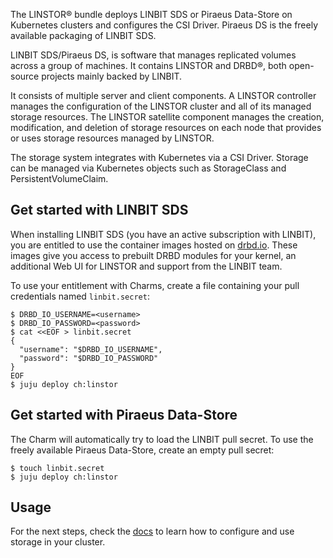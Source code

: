 The LINSTOR® bundle deploys LINBIT SDS or Piraeus Data-Store on Kubernetes clusters and configures the CSI Driver.
Piraeus DS is the freely available packaging of LINBIT SDS.

LINBIT SDS/Piraeus DS, is software that manages replicated volumes across a group of machines. It contains LINSTOR and
DRBD®, both open-source projects mainly backed by LINBIT.

It consists of multiple server and client components. A LINSTOR controller manages the configuration of the LINSTOR
cluster and all of its managed storage resources. The LINSTOR satellite component manages the creation, modification,
and deletion of storage resources on each node that provides or uses storage resources managed by LINSTOR.

The storage system integrates with Kubernetes via a CSI Driver. Storage can be managed via Kubernetes objects such as
StorageClass and PersistentVolumeClaim.

## Get started with LINBIT SDS

When installing LINBIT SDS (you have an active subscription with LINBIT), you are entitled to use the container images
hosted on [drbd.io](http://drbd.io). These images give you access to prebuilt DRBD modules for your kernel, an 
additional Web UI for LINSTOR and support from the LINBIT team.

To use your entitlement with Charms, create a file containing your pull credentials named `linbit.secret`:

```
$ DRBD_IO_USERNAME=<username>
$ DRBD_IO_PASSWORD=<password>
$ cat <<EOF > linbit.secret
{
  "username": "$DRBD_IO_USERNAME",
  "password": "$DRBD_IO_PASSWORD"
}
EOF
$ juju deploy ch:linstor
```

## Get started with Piraeus Data-Store

The Charm will automatically try to load the LINBIT pull secret. To use the freely available Piraeus Data-Store,
create an empty pull secret:

```
$ touch linbit.secret
$ juju deploy ch:linstor
```

## Usage

For the next steps, check the [docs](https://charmhub.io/linstor/docs) to learn how to configure and use storage in
your cluster.
